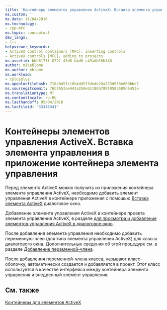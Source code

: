 ```yaml
---
title: 'Контейнеры элементов управления ActiveX: Вставка элемента управления в приложение контейнера элемента управления | Документы Microsoft'
ms.custom: ''
ms.date: 11/04/2016
ms.technology:
- cpp-mfc
ms.topic: conceptual
dev_langs:
- C++
helpviewer_keywords:
- ActiveX control containers [MFC], inserting controls
- ActiveX controls [MFC], adding to projects
ms.assetid: bbb617ff-872f-43d8-b4d6-c49adb16b148
author: mikeblome
ms.author: mblome
ms.workload:
- cplusplus
ms.openlocfilehash: 716c045fc10b4dd5f3dede20a233d958e669bbd7
ms.sourcegitcommit: 76b7653ae443a2b8eb1186b789f8503609d6453e
ms.translationtype: MT
ms.contentlocale: ru-RU
ms.lasthandoff: 05/04/2018
ms.locfileid: "33346341"
---
```

# <a name="activex-control-containers-inserting-a-control-into-a-control-container-application"></a>Контейнеры элементов управления ActiveX. Вставка элемента управления в приложение контейнера элемента управления
Перед элемента ActiveX можно получить из приложения контейнера элемента управления ActiveX, необходимо добавить элемент управления ActiveX в контейнере приложения с помощью [Вставка элемента ActiveX](../windows/insert-activex-control-dialog-box.md) диалоговое окно.  
  
 Добавление элемента управления ActiveX в контейнере проекта элемента управления ActiveX, в разделе [для просмотра и добавление элементов управления ActiveX в диалоговое окно](../windows/viewing-and-adding-activex-controls-to-a-dialog-box.md).  
  
 После добавления элемента управления необходимо добавить переменную-член (для типа элемента управления ActiveX) для класса диалогового окна. Дополнительные сведения об этой процедуре см. в разделе [Добавление переменной-члена](../ide/adding-a-member-variable-visual-cpp.md).  
  
 После добавления переменной-члена класса, называют класс-оболочку, автоматически создается и добавляется в проект. Этот класс используется в качестве интерфейса между контейнера элемента управления и внедренный элемент управления.  
  
## <a name="see-also"></a>См. также  
 [Контейнеры для элементов ActiveX](../mfc/activex-control-containers.md)

